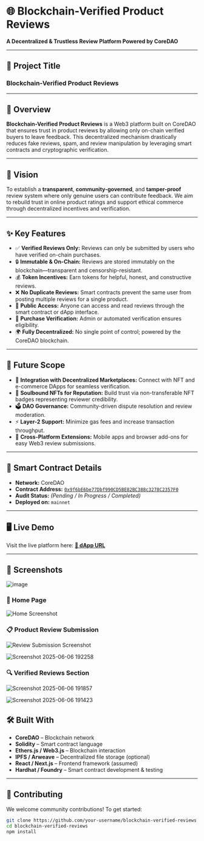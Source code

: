# 🌐 Blockchain-Verified Product Reviews  
**A Decentralized & Trustless Review Platform Powered by CoreDAO**

---

## 📌 Project Title  
### **Blockchain-Verified Product Reviews**

---

## 📖 Overview  
**Blockchain-Verified Product Reviews** is a Web3 platform built on CoreDAO that ensures trust in product reviews by allowing only on-chain verified buyers to leave feedback. This decentralized mechanism drastically reduces fake reviews, spam, and review manipulation by leveraging smart contracts and cryptographic verification.

---

## 🎯 Vision  
To establish a **transparent**, **community-governed**, and **tamper-proof** review system where only genuine users can contribute feedback. We aim to rebuild trust in online product ratings and support ethical commerce through decentralized incentives and verification.

---

## ✨ Key Features  
- ✅ **Verified Reviews Only:** Reviews can only be submitted by users who have verified on-chain purchases.  
- 🔒 **Immutable & On-Chain:** Reviews are stored immutably on the blockchain—transparent and censorship-resistant.  
- 💰 **Token Incentives:** Earn tokens for helpful, honest, and constructive reviews.  
- ❌ **No Duplicate Reviews:** Smart contracts prevent the same user from posting multiple reviews for a single product.  
- 📄 **Public Access:** Anyone can access and read reviews through the smart contract or dApp interface.  
- 👤 **Purchase Verification:** Admin or automated verification ensures eligibility.  
- 🌍 **Fully Decentralized:** No single point of control; powered by the CoreDAO blockchain.  

---

## 🔮 Future Scope  
- 🤝 **Integration with Decentralized Marketplaces:** Connect with NFT and e-commerce DApps for seamless verification.  
- 🪪 **Soulbound NFTs for Reputation:** Build trust via non-transferable NFT badges representing reviewer credibility.  
- 🗳️ **DAO Governance:** Community-driven dispute resolution and review moderation.  
- ⚡ **Layer-2 Support:** Minimize gas fees and increase transaction throughput.  
- 📱 **Cross-Platform Extensions:** Mobile apps and browser add-ons for easy Web3 review submissions.

---

## 🔐 Smart Contract Details  
- **Network:** CoreDAO  
- **Contract Address:** [`0x9f6bE6be77Dbf990CD5BE82BC388c3278C2357F0`](https://explorer.coredao.org/address/0x9f6bE6be77Dbf990CD5BE82BC388c3278C2357F0)  
- **Audit Status:** _(Pending / In Progress / Completed)_  
- **Deployed on:** `mainnet`

---

## 🖥️ Live Demo  
Visit the live platform here: [**🔗 dApp URL**](#)

---

## 📸 Screenshots  
![image](https://github.com/user-attachments/assets/25bf9622-e355-4fda-893f-64918138c30c)



### 🧩 Home Page  
![Home Screenshot](./screenshots/home.png) <!-- Replace with your actual image path -->

### 📋 Product Review Submission  
![Review Submission Screenshot](./screenshots/review-submission.png)

![Screenshot 2025-06-06 192258](https://github.com/user-attachments/assets/5bced3c9-01ad-470e-8021-1675cc1a157d)

### 🔍 Verified Reviews Section  
![Screenshot 2025-06-06 191857](https://github.com/user-attachments/assets/bcb1649f-e27d-413d-b542-18ad3fa79458)

![Screenshot 2025-06-06 191423](https://github.com/user-attachments/assets/991ad5ea-68e4-40f3-a53a-911bc27817eb)


## 🛠️ Built With  
- **CoreDAO** – Blockchain network  
- **Solidity** – Smart contract language  
- **Ethers.js / Web3.js** – Blockchain interaction  
- **IPFS / Arweave** – Decentralized file storage (optional)  
- **React / Next.js** – Frontend framework (assumed)  
- **Hardhat / Foundry** – Smart contract development & testing  

---

## 🤝 Contributing  
We welcome community contributions! To get started:

```bash
git clone https://github.com/your-username/blockchain-verified-reviews
cd blockchain-verified-reviews
npm install
